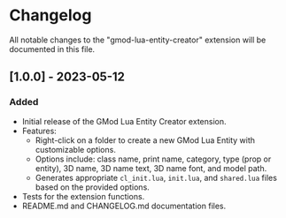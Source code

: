 # Changelog

All notable changes to the "gmod-lua-entity-creator" extension will be documented in this file.

## [1.0.0] - 2023-05-12

### Added

- Initial release of the GMod Lua Entity Creator extension.
- Features:
  - Right-click on a folder to create a new GMod Lua Entity with customizable options.
  - Options include: class name, print name, category, type (prop or entity), 3D name, 3D name text, 3D name font, and model path.
  - Generates appropriate `cl_init.lua`, `init.lua`, and `shared.lua` files based on the provided options.
- Tests for the extension functions.
- README.md and CHANGELOG.md documentation files.